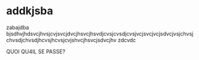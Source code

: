 # addkjsba
zabajdba
bjsdhvjhdsvcjhvsjcvjsvcjdvcjhsvcjhsvdjcvsjcvsdjcvsjvcjsvcjvcjsdvcjvsjchvsjchvsdjchvsdjhcvsjhcvsjcvjshvcjhsvcjsdvcjhv
zdcvdc

QUOI QU4IL SE PASSE?
